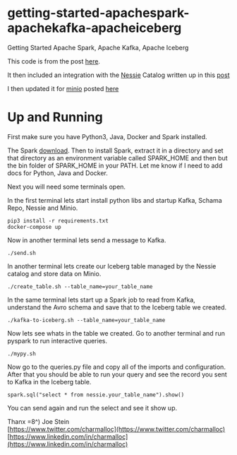 # getting-started-apachespark-apachekafka-apacheiceberg
Getting Started Apache Spark, Apache Kafka, Apache Iceberg

This code is from the post [here](https://hello.bitsnbytes.world/2023/11/19/getting-started-with-apache-spark-apache-kafka-and-apache-iceberg/).

It then included an integration with the [Nessie](https://projectnessie.org/) Catalog written up in this [post](https://hello.bitsnbytes.world/2023/11/19/data-lake-branch-tag-and-commit-log-history-with-project-nessie/)

I then updated it for [minio](https://min.io/) posted [here](https://hello.bitsnbytes.world/2023/12/01/apache-spark-apache-kafka-apache-iceberg-nessie-and-minio/)

# Up and Running

First make sure you have Python3, Java, Docker and Spark installed.

The Spark [download](https://spark.apache.org/downloads.html). Then to install Spark, extract it in a directory and set that directory as an environment variable called SPARK_HOME and then but the bin folder of SPARK_HOME in your PATH. Let me know if I need to add docs for Python, Java and Docker.

Next you will need some terminals open.

In the first terminal lets start install python libs and startup Kafka, Schama Repo, Nessie and Minio.

```
pip3 install -r requirements.txt
docker-compose up
```

Now in another terminal lets send a message to Kafka.

```
./send.sh
```

In another terminal lets create our Iceberg table managed by the Nessie catalog and store data on Minio.

```
./create_table.sh --table_name=your_table_name
```

In the same terminal lets start up a Spark job to read from Kafka, understand the Avro schema and save that to the Iceberg table we created.

```
./kafka-to-iceberg.sh --table_name=your_table_name
```

Now lets see whats in the table we created. Go to another terminal and run pyspark to run interactive queries.

```
./mypy.sh
```

Now go to the queries.py file and copy all of the imports and configuration. After that you should be able to run your query and see the record you sent to Kafka in the Iceberg table.

```
spark.sql("select * from nessie.your_table_name").show()
```

You can send again and run the select and see it show up. 

Thanx =8^) Joe Stein<br>
[https://www.twitter.com/charmalloc](https://www.twitter.com/charmalloc)<br>
[https://www.linkedin.com/in/charmalloc](https://www.linkedin.com/in/charmalloc)